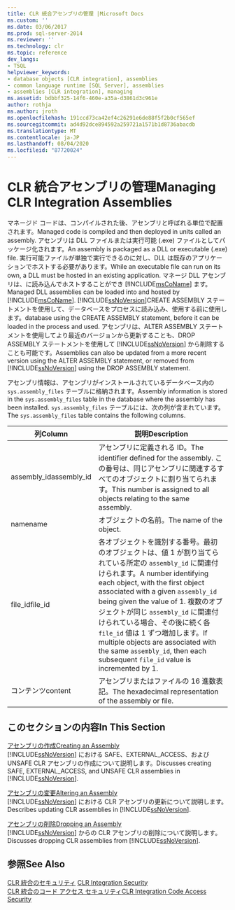 ```yaml
---
title: CLR 統合アセンブリの管理 |Microsoft Docs
ms.custom: ''
ms.date: 03/06/2017
ms.prod: sql-server-2014
ms.reviewer: ''
ms.technology: clr
ms.topic: reference
dev_langs:
- TSQL
helpviewer_keywords:
- database objects [CLR integration], assemblies
- common language runtime [SQL Server], assemblies
- assemblies [CLR integration], managing
ms.assetid: bdbbf325-14f6-460e-a35a-d3861d3c961e
author: rothja
ms.author: jroth
ms.openlocfilehash: 191ccd73ca42ef4c26291e6de88f5f2b0cf565ef
ms.sourcegitcommit: ad4d92dce894592a259721a1571b1d8736abacdb
ms.translationtype: MT
ms.contentlocale: ja-JP
ms.lasthandoff: 08/04/2020
ms.locfileid: "87720024"
---
```

# <a name="managing-clr-integration-assemblies"></a><span data-ttu-id="3e110-102">CLR 統合アセンブリの管理</span><span class="sxs-lookup"><span data-stu-id="3e110-102">Managing CLR Integration Assemblies</span></span>
  <span data-ttu-id="3e110-103">マネージド コードは、コンパイルされた後、アセンブリと呼ばれる単位で配置されます。</span><span class="sxs-lookup"><span data-stu-id="3e110-103">Managed code is compiled and then deployed in units called an assembly.</span></span> <span data-ttu-id="3e110-104">アセンブリは DLL ファイルまたは実行可能 (.exe) ファイルとしてパッケージ化されます。</span><span class="sxs-lookup"><span data-stu-id="3e110-104">An assembly is packaged as a DLL or executable (.exe) file.</span></span> <span data-ttu-id="3e110-105">実行可能ファイルが単独で実行できるのに対し、DLL は既存のアプリケーションでホストする必要があります。</span><span class="sxs-lookup"><span data-stu-id="3e110-105">While an executable file can run on its own, a DLL must be hosted in an existing application.</span></span> <span data-ttu-id="3e110-106">マネージ DLL アセンブリは、に読み込んでホストすることができ [!INCLUDE[msCoName](../../../includes/ssnoversion-md.md)] ます。</span><span class="sxs-lookup"><span data-stu-id="3e110-106">Managed DLL assemblies can be loaded into and hosted by [!INCLUDE[msCoName](../../../includes/ssnoversion-md.md)].</span></span> [!INCLUDE[ssNoVersion](../../../includes/ssnoversion-md.md)]<span data-ttu-id="3e110-107">CREATE ASSEMBLY ステートメントを使用して、データベースをプロセスに読み込み、使用する前に使用します。</span><span class="sxs-lookup"><span data-stu-id="3e110-107">database using the CREATE ASSEMBLY statement, before it can be loaded in the process and used.</span></span> <span data-ttu-id="3e110-108">アセンブリは、ALTER ASSEMBLY ステートメントを使用してより最近のバージョンから更新することも、DROP ASSEMBLY ステートメントを使用して [!INCLUDE[ssNoVersion](../../../includes/ssnoversion-md.md)] から削除することも可能です。</span><span class="sxs-lookup"><span data-stu-id="3e110-108">Assemblies can also be updated from a more recent version using the ALTER ASSEMBLY statement, or removed from [!INCLUDE[ssNoVersion](../../../includes/ssnoversion-md.md)] using the DROP ASSEMBLY statement.</span></span>  
  
 <span data-ttu-id="3e110-109">アセンブリ情報は、アセンブリがインストールされているデータベース内の `sys.assembly_files` テーブルに格納されます。</span><span class="sxs-lookup"><span data-stu-id="3e110-109">Assembly information is stored in the `sys.assembly_files` table in the database where the assembly has been installed.</span></span> <span data-ttu-id="3e110-110">`sys.assembly_files` テーブルには、次の列が含まれています。</span><span class="sxs-lookup"><span data-stu-id="3e110-110">The `sys.assembly_files` table contains the following columns.</span></span>  
  
|<span data-ttu-id="3e110-111">列</span><span class="sxs-lookup"><span data-stu-id="3e110-111">Column</span></span>|<span data-ttu-id="3e110-112">説明</span><span class="sxs-lookup"><span data-stu-id="3e110-112">Description</span></span>|  
|------------|-----------------|  
|<span data-ttu-id="3e110-113">assembly_id</span><span class="sxs-lookup"><span data-stu-id="3e110-113">assembly_id</span></span>|<span data-ttu-id="3e110-114">アセンブリに定義される ID。</span><span class="sxs-lookup"><span data-stu-id="3e110-114">The identifier defined for the assembly.</span></span> <span data-ttu-id="3e110-115">この番号は、同じアセンブリに関連するすべてのオブジェクトに割り当てられます。</span><span class="sxs-lookup"><span data-stu-id="3e110-115">This number is assigned to all objects relating to the same assembly.</span></span>|  
|<span data-ttu-id="3e110-116">name</span><span class="sxs-lookup"><span data-stu-id="3e110-116">name</span></span>|<span data-ttu-id="3e110-117">オブジェクトの名前。</span><span class="sxs-lookup"><span data-stu-id="3e110-117">The name of the object.</span></span>|  
|<span data-ttu-id="3e110-118">file_id</span><span class="sxs-lookup"><span data-stu-id="3e110-118">file_id</span></span>|<span data-ttu-id="3e110-119">各オブジェクトを識別する番号。最初のオブジェクトは、値 1 が割り当てられている所定の `assembly_id` に関連付けられます。</span><span class="sxs-lookup"><span data-stu-id="3e110-119">A number identifying each object, with the first object associated with a given `assembly_id` being given the value of 1.</span></span> <span data-ttu-id="3e110-120">複数のオブジェクトが同じ `assembly_id` に関連付けられている場合、その後に続く各 `file_id` 値は 1 ずつ増加します。</span><span class="sxs-lookup"><span data-stu-id="3e110-120">If multiple objects are associated with the same `assembly_id`, then each subsequent `file_id` value is incremented by 1.</span></span>|  
|<span data-ttu-id="3e110-121">コンテンツ</span><span class="sxs-lookup"><span data-stu-id="3e110-121">content</span></span>|<span data-ttu-id="3e110-122">アセンブリまたはファイルの 16 進数表記。</span><span class="sxs-lookup"><span data-stu-id="3e110-122">The hexadecimal representation of the assembly or file.</span></span>|  
  
## <a name="in-this-section"></a><span data-ttu-id="3e110-123">このセクションの内容</span><span class="sxs-lookup"><span data-stu-id="3e110-123">In This Section</span></span>  
 [<span data-ttu-id="3e110-124">アセンブリの作成</span><span class="sxs-lookup"><span data-stu-id="3e110-124">Creating an Assembly</span></span>](creating-an-assembly.md)  
 <span data-ttu-id="3e110-125">[!INCLUDE[ssNoVersion](../../../includes/ssnoversion-md.md)] における SAFE、EXTERNAL_ACCESS、および UNSAFE CLR アセンブリの作成について説明します。</span><span class="sxs-lookup"><span data-stu-id="3e110-125">Discusses creating SAFE, EXTERNAL_ACCESS, and UNSAFE CLR assemblies in [!INCLUDE[ssNoVersion](../../../includes/ssnoversion-md.md)].</span></span>  
  
 [<span data-ttu-id="3e110-126">アセンブリの変更</span><span class="sxs-lookup"><span data-stu-id="3e110-126">Altering an Assembly</span></span>](altering-an-assembly.md)  
 <span data-ttu-id="3e110-127">[!INCLUDE[ssNoVersion](../../../includes/ssnoversion-md.md)] における CLR アセンブリの更新について説明します。</span><span class="sxs-lookup"><span data-stu-id="3e110-127">Describes updating CLR assemblies in [!INCLUDE[ssNoVersion](../../../includes/ssnoversion-md.md)].</span></span>  
  
 [<span data-ttu-id="3e110-128">アセンブリの削除</span><span class="sxs-lookup"><span data-stu-id="3e110-128">Dropping an Assembly</span></span>](dropping-an-assembly.md)  
 <span data-ttu-id="3e110-129">[!INCLUDE[ssNoVersion](../../../includes/ssnoversion-md.md)] からの CLR アセンブリの削除について説明します。</span><span class="sxs-lookup"><span data-stu-id="3e110-129">Discusses dropping CLR assemblies from [!INCLUDE[ssNoVersion](../../../includes/ssnoversion-md.md)].</span></span>  
  
## <a name="see-also"></a><span data-ttu-id="3e110-130">参照</span><span class="sxs-lookup"><span data-stu-id="3e110-130">See Also</span></span>  
 <span data-ttu-id="3e110-131">[CLR 統合のセキュリティ](../security/clr-integration-security.md) </span><span class="sxs-lookup"><span data-stu-id="3e110-131">[CLR Integration Security](../security/clr-integration-security.md) </span></span>  
 [<span data-ttu-id="3e110-132">CLR 統合のコード アクセス セキュリティ</span><span class="sxs-lookup"><span data-stu-id="3e110-132">CLR Integration Code Access Security</span></span>](../security/clr-integration-code-access-security.md)  
  
  
